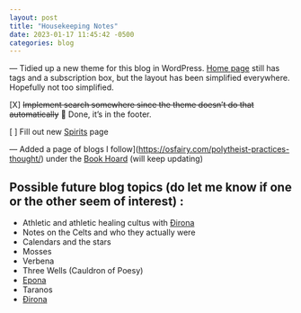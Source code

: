 ```yaml
---
layout: post
title: "Housekeeping Notes"
date: 2023-01-17 11:45:42 -0500
categories: blog
---
```



— Tidied up a new theme for this blog in WordPress. [Home page](https://osfairy.com/) still has tags and a subscription box, but the layout has been simplified everywhere. Hopefully not too simplified.

[X] ~~Implement search somewhere since the theme doesn’t do that automatically~~ 🥲 Done, it’s in the footer.

[ ] Fill out new [Spirits](https://osfairy.com/spirits/) page

— Added a page of blogs I follow](https://osfairy.com/polytheist-practices-thought/) under the [Book Hoard](https://osfairy.com/reading-list/) (will keep updating)

## Possible future blog topics (do let me know if one or the other seem of interest) :

- Athletic and athletic healing cultus with [Đirona](https://osfairy.com/tag/dirona/)
- Notes on the Celts and who they actually were
- Calendars and the stars
- Mosses
- Verbena
- Three Wells (Cauldron of Poesy)
- [Epona](https://osfairy.com/tag/epona/)
- Taranos
- [Đirona](https://osfairy.com/tag/dirona/)